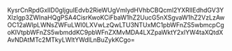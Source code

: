 KysrCnRpdGxlID0gIjguIEdvb2RieWUgVmlydHVhbCBQcml2YXRlIEdhdGV3YXlzIgp3ZWlnaHQgPSA4CisrKwoKCiFbaW1hZ2UucG5nXSgvaW1hZ2VzLzAwOC12aWlpLWNsZWFuLWl0LXVwLzQwLTU3NTUxMC1pbWFnZS5wbmcpCgoKIVtpbWFnZS5wbmddKC9pbWFnZXMvMDA4LXZpaWktY2xlYW4taXQtdXAvNDAtMTc2MTkyLWltYWdlLnBuZykKCgo=